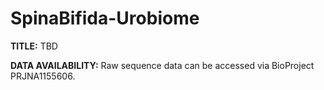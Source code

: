# SpinaBifida-Urobiome


**TITLE:** TBD


**DATA AVAILABILITY:** 
Raw sequence data can be accessed via BioProject PRJNA1155606. 

